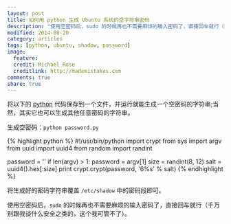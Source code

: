 ```yaml
---
layout: post
title: 如何用 python 生成 Ubuntu 系统的空字符串密码
description: "使用空密码后，sudo 的时候再也不需要麻烦的输入密码了，直接回车就行（千万别跟我谈什么安全之类的，这个我可管不了）。"
modified: 2014-08-20
category: articles
tags: [python, ubuntu, shadow, password]
image:
  feature:
  credit: Michael Rose
  creditlink: http://mademistakes.com
comments: true
share: true
---
```


将以下的 [python](http://www.python.org) 代码保存到一个文件，并运行就能生成一个空密码的字符串;当然，其实它也可以生成其他任意密码的字符串。

生成空密码：`python password.py`

{% highlight python %}
#!/usr/bin/python
import crypt
from sys import argv
from uuid import uuid4
from random import randint

password = ''
if len(argv) > 1:
    password = argv[1]
size = randint(8, 12)
salt = uuid4().hex[:size]
print crypt.crypt(password, '$6$%s' % salt)
{% endhighlight %}

将生成好的密码字符串覆盖 `/etc/shadow` 中的密码段即可。

使用空密码后，`sudo` 的时候再也不需要麻烦的输入密码了，直接回车就行（千万别跟我谈什么安全之类的，这个我可管不了）。
